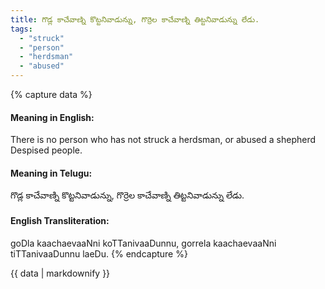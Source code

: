 ```yaml
---
title: గొడ్ల కాచేవాణ్ని కొట్టనివాడున్ను, గొర్రెల కాచేవాణ్ని తిట్టనివాడున్ను లేడు.
tags:
  - "struck"
  - "person"
  - "herdsman"
  - "abused"
---
```


{% capture data %}
#### Meaning in English:
There is no person who has not struck a herdsman, or abused a shepherd
Despised people.

#### Meaning in Telugu:
గొడ్ల కాచేవాణ్ని కొట్టనివాడున్ను, గొర్రెల కాచేవాణ్ని తిట్టనివాడున్ను లేడు.

#### English Transliteration:
goDla kaachaevaaNni koTTanivaaDunnu, gorrela kaachaevaaNni tiTTanivaaDunnu laeDu.
{% endcapture %}

<div class="notice">{{ data | markdownify }}</div>

